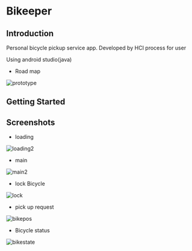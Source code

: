 Bikeeper
========

Introduction
------------
Personal bicycle pickup service app. Developed by HCI process for user

Using android studio(java)

* Road map

![prototype](https://user-images.githubusercontent.com/45625434/68875656-8c3af280-0746-11ea-8223-69cc9fae9b95.png)

Getting Started
---------------

Screenshots
-----------

* loading

![loading2](https://user-images.githubusercontent.com/45625434/68876273-8a256380-0747-11ea-9921-db146f448a25.jpg)

* main

![main2](https://user-images.githubusercontent.com/45625434/68876270-898ccd00-0747-11ea-8e70-831b7943dc2c.jpg)

* lock Bicycle

![lock](https://user-images.githubusercontent.com/45625434/68876269-88f43680-0747-11ea-9fdf-94cd365f2cd1.jpg)

* pick up request

![bikepos](https://user-images.githubusercontent.com/45625434/68876271-898ccd00-0747-11ea-92f6-807e471481aa.jpg)

* Bicycle status

![bikestate](https://user-images.githubusercontent.com/45625434/68876272-898ccd00-0747-11ea-874a-62c319dde4a4.jpg)
